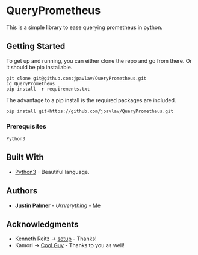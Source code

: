 # QueryPrometheus

This is a simple library to ease querying prometheus in python.

## Getting Started

To get up and running, you can either clone the repo and go from there. Or it should be pip installable.

```
git clone git@github.com:jpavlav/QueryPrometheus.git
cd QueryPrometheus
pip install -r requirements.txt
```

The advantage to a pip install is the required packages are included.
```
pip install git+https://github.com/jpavlav/QueryPrometheus.git
```

### Prerequisites

```
Python3
```

## Built With

* [Python3](https://www.python.org/downloads/) - Beautiful language.

## Authors

* **Justin Palmer** - *Urrverything* - [Me](https://github.com/jpavlav)

## Acknowledgments

* Kenneth Reitz -> [setup](https://github.com/kennethreitz/setup.py) - Thanks!
* Kamori -> [Cool Guy](https://github.com/Kamori) - Thanks to you as well!
